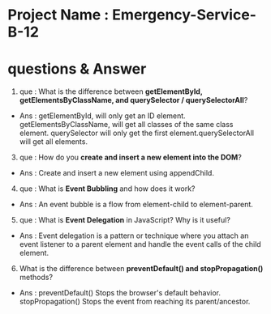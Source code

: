 # Project Name : Emergency-Service-B-12
# questions & Answer
1. que : What is the difference between **getElementById, getElementsByClassName, and querySelector / querySelectorAll**?
  * Ans : getElementById, will only get an ID element. getElementsByClassName, will get all classes of the same class element. querySelector will only get the first element.querySelectorAll will get all elements.  
3. que : How do you **create and insert a new element into the DOM**?
  * Ans : Create and insert a new element using appendChild.
4. que :  What is **Event Bubbling** and how does it work?
  * Ans : An event bubble is a flow from element-child to element-parent.
5. que : What is **Event Delegation** in JavaScript? Why is it useful?
  * Ans : Event delegation is a pattern or technique where you attach an event listener to a parent element and handle the event calls of the child element.
6. What is the difference between **preventDefault() and stopPropagation()** methods?
 * Ans : preventDefault() Stops the browser's default behavior. stopPropagation() Stops the event from reaching its parent/ancestor.
